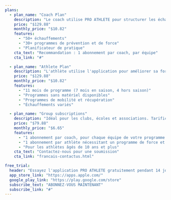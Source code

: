 ```yaml
---
plans:
  - plan_name: "Coach Plan"
    description: "Le coach utilise PRO ATHLETE pour structurer les échauffements, intégrant des exercices validés par la recherche à chaque pratique et match."
    price: "$129.88"
    monthly_price: "$10.82"
    features:
      - "50+ échauffements"
      - "30+ programmes de prévention et de force"
      - "Planificateur de pratique"
    cta_text: "Recommandation : 1 abonnement par coach, par équipe"
    cta_link: "#"

  - plan_name: "Athlete Plan"
    description: "L'athlète utilise l'application pour améliorer sa force, sa puissance et prévenir les blessures."
    price: "$129.88"
    monthly_price: "$10.82"
    features:
      - "11 mois de programme (7 mois en saison, 4 hors saison)"
      - "Programmes sans matériel disponibles"
      - "Programmes de mobilité et récupération"
      - "Échauffements variés"

  - plan_name: "Group subscriptions"
    description: "Idéal pour les clubs, écoles et associations. Tarification ajustée selon le volume d'achat."
    price: "$79.88"
    monthly_price: "$6.65"
    features:
      - "1 abonnement par coach, pour chaque équipe de votre programme."
      - "1 abonnement par athlète nécessitant un programme de force et de prévention."
      - "Pour les athlètes âgés de 10 ans et plus"
    cta_text: "Contactez-nous pour une soumission"
    cta_link: "francais-contactus.html"

free_trial:
  header: "Essayez l'application PRO ATHLETE gratuitement pendant 14 jours"
  app_store_link: "https://apps.apple.com/"
  google_play_link: "https://play.google.com/store"
  subscribe_text: "ABONNEZ-VOUS MAINTENANT"
  subscribe_link: "#"
---
```

